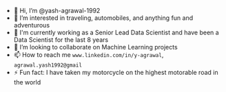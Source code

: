 - 👋 Hi, I’m @yash-agrawal-1992
- 👀 I’m interested in traveling, automobiles, and anything fun and adventurous
- 👜 I'm currently working as a Senior Lead Data Scientist and have been a Data Scientist for the last 8 years
- 💞️ I’m looking to collaborate on Machine Learning projects
- 📫 How to reach me `www.linkedin.com/in/y-agrawal`, `agrawal.yash1992@gmail`
- ⚡ Fun fact: I have taken my motorcycle on the highest motorable road in the world

<!---
yash-agrawal-1992/yash-agrawal-1992 is a ✨ special ✨ repository because its `README.md` (this file) appears on your GitHub profile.
You can click the Preview link to take a look at your changes.
--->
